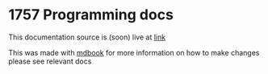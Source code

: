 # 1757 Programming docs

This documentation source is (soon) live at [link](example.org)


This was made with [mdbook](https://rust-lang.github.io/mdBook/index.html) for more information on how to make changes please see relevant docs
